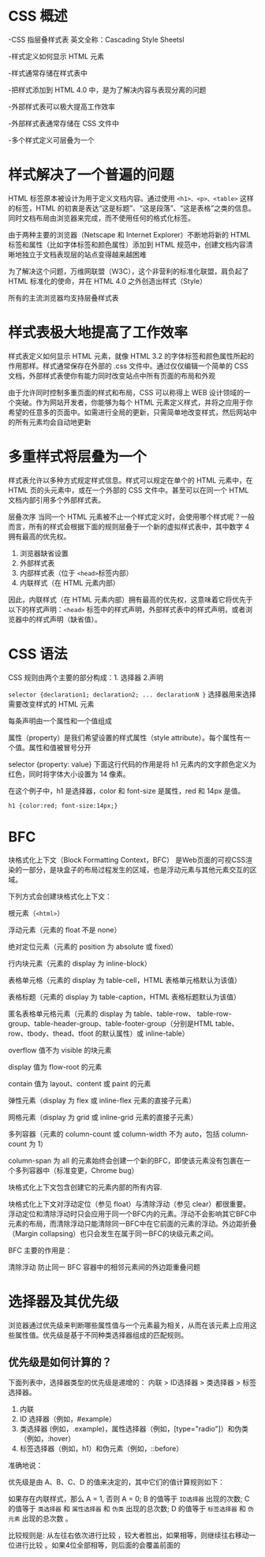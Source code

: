 # CSS 概述
-CSS 指层叠样式表 英文全称：Cascading Style Sheetsl


-样式定义如何显示 HTML 元素


-样式通常存储在样式表中


-把样式添加到 HTML 4.0 中，是为了解决内容与表现分离的问题


-外部样式表可以极大提高工作效率


-外部样式表通常存储在 CSS 文件中


-多个样式定义可层叠为一个

# 样式解决了一个普遍的问题
HTML 标签原本被设计为用于定义文档内容。通过使用 `<h1>、<p>、<table>` 这样的标签，HTML 的初衷是表达“这是标题”、“这是段落”、“这是表格”之类的信息。同时文档布局由浏览器来完成，而不使用任何的格式化标签。


由于两种主要的浏览器（Netscape 和 Internet Explorer）不断地将新的 HTML 标签和属性（比如字体标签和颜色属性）添加到 HTML 规范中，创建文档内容清晰地独立于文档表现层的站点变得越来越困难


为了解决这个问题，万维网联盟（W3C），这个非营利的标准化联盟，肩负起了 HTML 标准化的使命，并在 HTML 4.0 之外创造出样式（Style）


所有的主流浏览器均支持层叠样式表

# 样式表极大地提高了工作效率
样式表定义如何显示 HTML 元素，就像 HTML 3.2 的字体标签和颜色属性所起的作用那样。样式通常保存在外部的 .css 文件中。通过仅仅编辑一个简单的 CSS 文档，外部样式表使你有能力同时改变站点中所有页面的布局和外观


由于允许同时控制多重页面的样式和布局，CSS 可以称得上 WEB 设计领域的一个突破。作为网站开发者，你能够为每个 HTML 元素定义样式，并将之应用于你希望的任意多的页面中。如需进行全局的更新，只需简单地改变样式，然后网站中的所有元素均会自动地更新

# 多重样式将层叠为一个

样式表允许以多种方式规定样式信息。样式可以规定在单个的 HTML 元素中，在 HTML 页的头元素中，或在一个外部的 CSS 文件中。甚至可以在同一个 HTML 文档内部引用多个外部样式表。


层叠次序
当同一个 HTML 元素被不止一个样式定义时，会使用哪个样式呢？一般而言，所有的样式会根据下面的规则层叠于一个新的虚拟样式表中，其中数字 4 拥有最高的优先权。

1. 浏览器缺省设置
2. 外部样式表
3. 内部样式表（位于 `<head>`标签内部）
4. 内联样式（在 HTML 元素内部）


因此，内联样式（在 HTML 元素内部）拥有最高的优先权，这意味着它将优先于以下的样式声明：`<head>` 标签中的样式声明，外部样式表中的样式声明，或者浏览器中的样式声明（缺省值）。

# CSS 语法

CSS 规则由两个主要的部分构成：1. 选择器 2.声明

`selector {declaration1; declaration2; ... declarationN }`
选择器用来选择需要改变样式的 HTML 元素

每条声明由一个属性和一个值组成

属性（property）是我们希望设置的样式属性（style attribute）。每个属性有一个值。属性和值被冒号分开

selector {property: value}
下面这行代码的作用是将 h1 元素内的文字颜色定义为红色，同时将字体大小设置为 14 像素。

在这个例子中，h1 是选择器，color 和 font-size 是属性，red 和 14px 是值。

`h1 {color:red; font-size:14px;}`

# BFC
块格式化上下文（Block Formatting Context，BFC） 是Web页面的可视CSS渲染的一部分，是块盒子的布局过程发生的区域，也是浮动元素与其他元素交互的区域。

下列方式会创建块格式化上下文：

根元素（`<html>`）


浮动元素（元素的 float 不是 none）


绝对定位元素（元素的 position 为 absolute 或 fixed）


行内块元素（元素的 display 为 inline-block）


表格单元格（元素的 display 为 table-cell，HTML 表格单元格默认为该值）


表格标题（元素的 display 为 table-caption，HTML 表格标题默认为该值）


匿名表格单元格元素（元素的 display 为 table、table-row、 table-row-group、table-header-group、table-footer-group（分别是HTML table、row、tbody、thead、tfoot 的默认属性）或 inline-table）


overflow 值不为 visible 的块元素


display 值为 flow-root 的元素


contain 值为 layout、content 或 paint 的元素


弹性元素（display 为 flex 或 inline-flex 元素的直接子元素）


网格元素（display 为 grid 或 inline-grid 元素的直接子元素）


多列容器（元素的 column-count 或 column-width 不为 auto，包括 column-count 为 1）


column-span 为 all 的元素始终会创建一个新的BFC，即使该元素没有包裹在一个多列容器中（标准变更，Chrome bug）


块格式化上下文包含创建它的元素内部的所有内容.

块格式化上下文对浮动定位（参见 float）与清除浮动（参见 clear）都很重要。浮动定位和清除浮动时只会应用于同一个BFC内的元素。浮动不会影响其它BFC中元素的布局，而清除浮动只能清除同一BFC中在它前面的元素的浮动。外边距折叠（Margin collapsing）也只会发生在属于同一BFC的块级元素之间。

BFC 主要的作用是：

清除浮动
防止同一 BFC 容器中的相邻元素间的外边距重叠问题

# 选择器及其优先级

浏览器通过优先级来判断哪些属性值与一个元素最为相关，从而在该元素上应用这些属性值。优先级是基于不同种类选择器组成的匹配规则。

## 优先级是如何计算的？

下面列表中，选择器类型的优先级是递增的：
内联 > ID选择器 > 类选择器 > 标签选择器。
1. 内联
2. ID 选择器（例如，#example）
3. 类选择器 (例如，.example)，属性选择器（例如，[type="radio"]）和伪类（例如，:hover）
4. 标签选择器（例如，h1）和伪元素（例如，::before）


准确地说：


优先级是由 A、B、C、D 的值来决定的，其中它们的值计算规则如下：

如果存在内联样式，那么 A = 1, 否则 A = 0;
B 的值等于 `ID选择器` 出现的次数;
C 的值等于 `类选择器` 和 `属性选择器` 和 `伪类` 出现的总次数;
D 的值等于 `标签选择器` 和 `伪元素` 出现的总次数 。

比较规则是: 从左往右依次进行比较 ，较大者胜出，如果相等，则继续往右移动一位进行比较 。如果4位全部相等，则后面的会覆盖前面的

